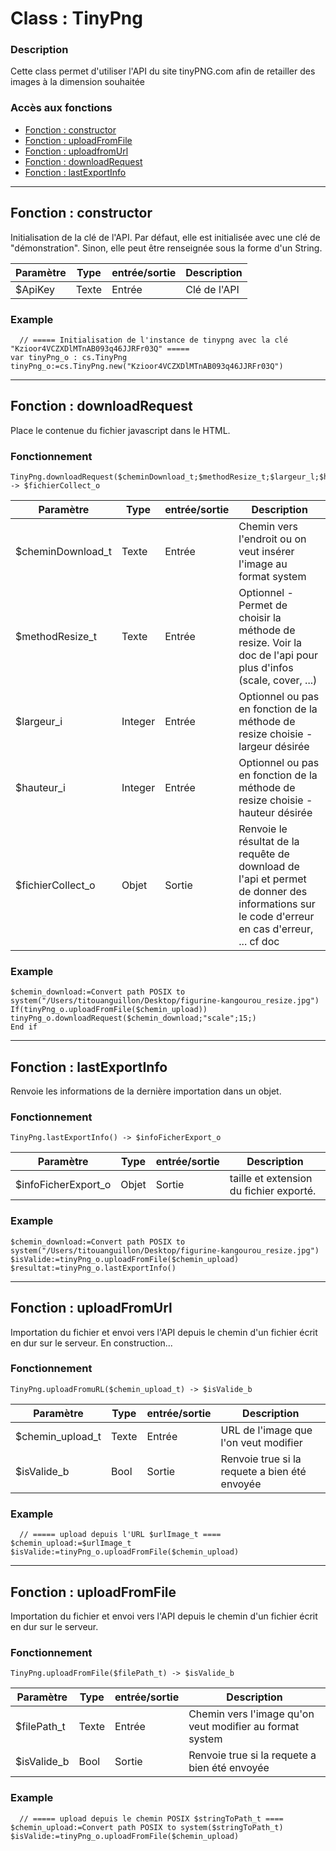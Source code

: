 ﻿<!-- Type your summary here -->
# Class : TinyPng

### Description
Cette class permet d'utiliser l'API du site tinyPNG.com afin de retailler des images à la dimension souhaitée

### Accès aux fonctions
* [Fonction : constructor](#fonction--constructor)
* [Fonction : uploadFromFile](#fonction--uploadFromFile)
* [Fonction : uploadfromUrl](#fonction--uploadfromUrl)
* [Fonction : downloadRequest](#fonction--downloadRequest)
* [Fonction : lastExportInfo](#fonction--lastExportInfo)

--------------------------------------------------------------------------------

## Fonction : constructor
Initialisation de la clé de l'API. Par défaut, elle est initialisée avec une clé de "démonstration". Sinon, elle peut être renseignée sous la forme d'un String.

| Paramètre | Type       | entrée/sortie | Description |
| --------- | ---------- | ------------- | ----------- |
| $ApiKey   | Texte      | Entrée        | Clé de l'API |

### Example
```4d
  // ===== Initialisation de l'instance de tinypng avec la clé "Kzioor4VCZXDlMTnAB093q46JJRFr03Q" =====
var tinyPng_o : cs.TinyPng
tinyPng_o:=cs.TinyPng.new("Kzioor4VCZXDlMTnAB093q46JJRFr03Q")
```

--------------------------------------------------------------------------------

## Fonction : downloadRequest
Place le contenue du fichier javascript dans le HTML.

### Fonctionnement
```4d
TinyPng.downloadRequest($cheminDownload_t;$methodResize_t;$largeur_l;$hauteur_l) -> $fichierCollect_o
```

| Paramètre         | Type      | entrée/sortie | Description |
| ----------------- | ----------| ------------- | ----------- |
| $cheminDownload_t | Texte     | Entrée        | Chemin vers l'endroit ou on veut insérer l'image au format system  |
| $methodResize_t   | Texte     | Entrée        | Optionnel - Permet de choisir la méthode de resize. Voir la doc de l'api pour plus d'infos (scale, cover, ...)  |
| $largeur_i        | Integer   | Entrée        | Optionnel ou pas en fonction de la méthode de resize choisie - largeur désirée  |
| $hauteur_i        | Integer   | Entrée        | Optionnel ou pas en fonction de la méthode de resize choisie - hauteur désirée  |
| $fichierCollect_o | Objet     | Sortie        | Renvoie le résultat de la requête de download de l'api et permet de donner des informations sur le code d'erreur en cas d'erreur, ... cf doc  |

### Example

```4d
$chemin_download:=Convert path POSIX to system("/Users/titouanguillon/Desktop/figurine-kangourou_resize.jpg")
If(tinyPng_o.uploadFromFile($chemin_upload))
tinyPng_o.downloadRequest($chemin_download;"scale";15;)
End if
```

--------------------------------------------------------------------------------

## Fonction : lastExportInfo
Renvoie les informations de la dernière importation dans un objet.

### Fonctionnement
```4d
TinyPng.lastExportInfo() -> $infoFicherExport_o
```

| Paramètre           | Type      | entrée/sortie | Description |
| ------------------- | ----------| ------------- | ----------- |
| $infoFicherExport_o | Objet     | Sortie        | taille et extension du fichier exporté. |

### Example
```4d
$chemin_download:=Convert path POSIX to system("/Users/titouanguillon/Desktop/figurine-kangourou_resize.jpg")
$isValide:=tinyPng_o.uploadFromFile($chemin_upload)
$resultat:=tinyPng_o.lastExportInfo()
```

--------------------------------------------------------------------------------

## Fonction : uploadFromUrl
Importation du fichier et envoi vers l'API depuis le chemin d'un fichier écrit en dur sur le serveur. En construction...

### Fonctionnement
```4d
TinyPng.uploadFromuRL($chemin_upload_t) -> $isValide_b
```

| Paramètre        | Type       | entrée/sortie | Description |
| ---------------- | ---------- | ------------- | ----------- |
| $chemin_upload_t | Texte      | Entrée        | URL de l'image que l'on veut modifier |
| $isValide_b      | Bool       | Sortie        | Renvoie true si la requete a bien été envoyée |


### Example
```4d
  // ===== upload depuis l'URL $urlImage_t ====
$chemin_upload:=$urlImage_t
$isValide:=tinyPng_o.uploadFromFile($chemin_upload)
```

--------------------------------------------------------------------------------

## Fonction : uploadFromFile
Importation du fichier et envoi vers l'API depuis le chemin d'un fichier écrit en dur sur le serveur.

### Fonctionnement
```4d
TinyPng.uploadFromFile($filePath_t) -> $isValide_b
```

| Paramètre        | Type       | entrée/sortie | Description |
| ---------------- | ---------- | ------------- | ----------- |
| $filePath_t      | Texte      | Entrée        | Chemin vers l'image qu'on veut modifier au format system |
| $isValide_b      | Bool       | Sortie        | Renvoie true si la requete a bien été envoyée |

### Example
```4d
  // ===== upload depuis le chemin POSIX $stringToPath_t ====
$chemin_upload:=Convert path POSIX to system($stringToPath_t)
$isValide:=tinyPng_o.uploadFromFile($chemin_upload)
```

